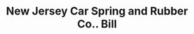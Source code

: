 ---
doi: 10.7916/D85Q673B
date_other: '1890'
date_other_textual: 1890-1899
form: printed ephemera
genre:
- Invoices
name:
- New Jersey Car Spring and Rubber Co.
object_in_context_url: https://biggert.cul.columbia.edu/items/view/ave_biggert_00803
subject_hierarchical_geographic:
- Jersey City, New Jersey, United States
subject_name:
- New Jersey Car Spring and Rubber Co.
title: New Jersey Car Spring and Rubber Co.. Bill
sort_title: New Jersey Car Spring and Rubber Co.. Bill
call_number: ave_biggert_00803
coordinates:
- 40.714,-74.071
pid: ave_biggert_00803
identifiers: ave_biggert_00803
thumbnail: https://derivativo-2.library.columbia.edu/iiif/2/ldpd:345399/full/!256,256/0/native.jpg
permalink: "/biggert/ave_biggert_00803/"
layout: iiif-image-page
---